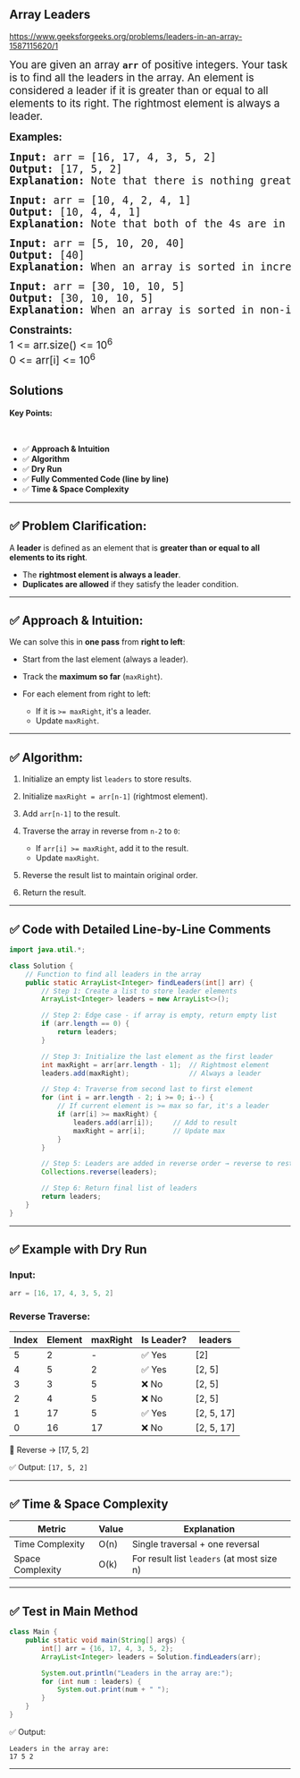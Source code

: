 ## Array Leaders


https://www.geeksforgeeks.org/problems/leaders-in-an-array-1587115620/1

<div class="problems_problem_content__Xm_eO"><p><span style="font-size: 14pt;">You are given an array <strong><code>arr</code></strong> of positive integers. Your task is to find all the leaders in the array. An element is considered a leader if it is greater than or equal to all elements to its right. The rightmost element is always a leader.</span></p>
<p><span style="font-size: 14pt;"><strong>Examples:<br></strong></span></p>
<pre><span style="font-size: 14pt;"><strong>Input: </strong>arr = [16, 17, 4, 3, 5, 2]
<strong>Output: </strong>[17, 5, 2]<strong>
Explanation: </strong>Note that there is nothing greater on the right side of 17, 5 and, 2.
</span></pre>
<pre><span style="font-size: 14pt;"><strong>Input: </strong>arr = [10, 4, 2, 4, 1]
<strong>Output: </strong>[10, 4, 4, 1]<br><strong>Explanation:</strong> Note that both of the 4s are in output, as to be a leader an equal element is also allowed on the right. side</span></pre>
<pre><span style="font-size: 14pt;"><strong>Input: </strong>arr = [5, 10, 20, 40]<br><strong>Output: </strong>[40]<br><strong>Explanation:</strong> When an array is sorted in increasing order, only the rightmost element is leader.</span></pre>
<pre><span style="font-size: 14pt;"><strong>Input: </strong>arr = [30, 10, 10, 5]<br><strong>Output:</strong> [30, 10, 10, 5]<br><strong>Explanation:</strong> When an array is sorted in non-increasing order, all elements are leaders.</span></pre>
<p><span style="font-size: 14pt;"><strong>Constraints:</strong><br>1 &lt;= arr.size() &lt;= 10<sup>6</sup><br>0 &lt;= arr[i] &lt;= 10<sup>6</sup></span></p></div>

## Solutions

#### Key Points:
```


```


* ✅ **Approach & Intuition**
* ✅ **Algorithm**
* ✅ **Dry Run**
* ✅ **Fully Commented Code (line by line)**
* ✅ **Time & Space Complexity**

---

## ✅ Problem Clarification:

A **leader** is defined as an element that is **greater than or equal to all elements to its right**.

* The **rightmost element is always a leader**.
* **Duplicates are allowed** if they satisfy the leader condition.

---

## ✅ Approach & Intuition:

We can solve this in **one pass** from **right to left**:

* Start from the last element (always a leader).
* Track the **maximum so far** (`maxRight`).
* For each element from right to left:

  * If it is `>= maxRight`, it's a leader.
  * Update `maxRight`.

---

## ✅ Algorithm:

1. Initialize an empty list `leaders` to store results.
2. Initialize `maxRight = arr[n-1]` (rightmost element).
3. Add `arr[n-1]` to the result.
4. Traverse the array in reverse from `n-2` to `0`:

   * If `arr[i] >= maxRight`, add it to the result.
   * Update `maxRight`.
5. Reverse the result list to maintain original order.
6. Return the result.

---

## ✅ Code with Detailed Line-by-Line Comments

```java
import java.util.*;

class Solution {
    // Function to find all leaders in the array
    public static ArrayList<Integer> findLeaders(int[] arr) {
        // Step 1: Create a list to store leader elements
        ArrayList<Integer> leaders = new ArrayList<>();

        // Step 2: Edge case - if array is empty, return empty list
        if (arr.length == 0) {
            return leaders;
        }

        // Step 3: Initialize the last element as the first leader
        int maxRight = arr[arr.length - 1];  // Rightmost element
        leaders.add(maxRight);               // Always a leader

        // Step 4: Traverse from second last to first element
        for (int i = arr.length - 2; i >= 0; i--) {
            // If current element is >= max so far, it's a leader
            if (arr[i] >= maxRight) {
                leaders.add(arr[i]);     // Add to result
                maxRight = arr[i];       // Update max
            }
        }

        // Step 5: Leaders are added in reverse order → reverse to restore original order
        Collections.reverse(leaders);

        // Step 6: Return final list of leaders
        return leaders;
    }
}
```

---

## ✅ Example with Dry Run

### Input:

```java
arr = [16, 17, 4, 3, 5, 2]
```

### Reverse Traverse:

| Index | Element | maxRight | Is Leader? | leaders     |
| ----- | ------- | -------- | ---------- | ----------- |
| 5     | 2       | -        | ✅ Yes      | \[2]        |
| 4     | 5       | 2        | ✅ Yes      | \[2, 5]     |
| 3     | 3       | 5        | ❌ No       | \[2, 5]     |
| 2     | 4       | 5        | ❌ No       | \[2, 5]     |
| 1     | 17      | 5        | ✅ Yes      | \[2, 5, 17] |
| 0     | 16      | 17       | ❌ No       | \[2, 5, 17] |

🔁 Reverse → \[17, 5, 2]

✅ Output: `[17, 5, 2]`

---

## ✅ Time & Space Complexity

| Metric           | Value | Explanation                                |
| ---------------- | ----- | ------------------------------------------ |
| Time Complexity  | O(n)  | Single traversal + one reversal            |
| Space Complexity | O(k)  | For result list `leaders` (at most size n) |

---

## ✅ Test in Main Method

```java
class Main {
    public static void main(String[] args) {
        int[] arr = {16, 17, 4, 3, 5, 2};
        ArrayList<Integer> leaders = Solution.findLeaders(arr);

        System.out.println("Leaders in the array are:");
        for (int num : leaders) {
            System.out.print(num + " ");
        }
    }
}
```

✅ Output:

```
Leaders in the array are:
17 5 2
```

---






























